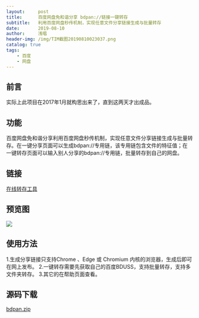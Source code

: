 ```yaml
---
layout:     post
title:      百度网盘免和谐分享 bdpan://链接一键转存
subtitle:   利用百度网盘秒传机制，实现任意文件分享链接生成与批量转存
date:       2019-08-10
author:     浅唱
header-img: /img/TIM截图20190810023037.png
catalog: true
tags:
    - 百度
    - 网盘
---
```


## 前言
实际上此项目在2017年1月就构思出来了，直到这两天才出成品。

## 功能
百度网盘免和谐分享利用百度网盘秒传机制，实现任意文件分享链接生成与批量转存。在一键分享页面可以生成bdpan://专用链，该专用链包含文件的特征值；在一键转存页面可以输入别人分享的bdpan://专用链，批量转存到自己的网盘。

## 链接
[在线转存工具](http://wp.cccyun.cc/)

## 预览图
![](http://blog.cccyun.cc/content/uploadfile/201805/QQ截图20180517141720.png)

## 使用方法
1.生成分享链接只支持Chrome 、Edge 或 Chromium 内核的浏览器，生成后即可在网上发布。
2.一键转存需要先获取自己的百度BDUSS，支持批量转存，支持多文件夹转存。
3.其它的在帮助页面查看。

## 源码下载
[bdpan.zip](http://blog.cccyun.cc/content/uploadfile/201805/bdpan.zip)
